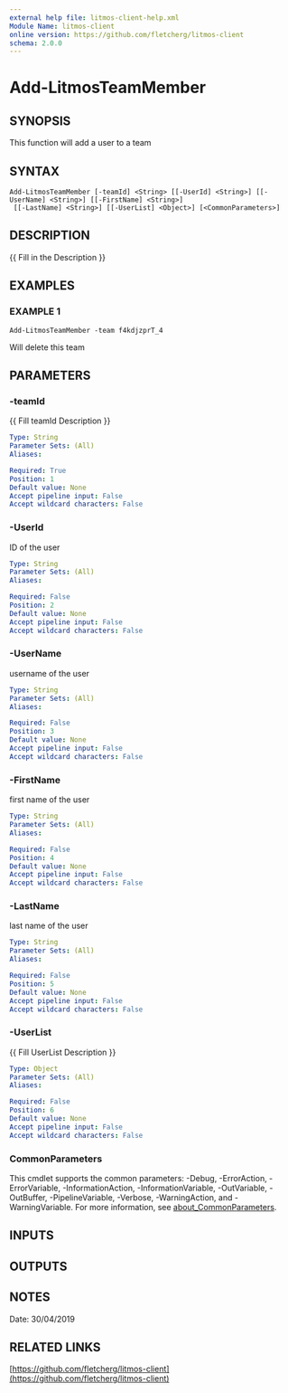 ```yaml
---
external help file: litmos-client-help.xml
Module Name: litmos-client
online version: https://github.com/fletcherg/litmos-client
schema: 2.0.0
---
```


# Add-LitmosTeamMember

## SYNOPSIS
This function will add a user to a team

## SYNTAX

```
Add-LitmosTeamMember [-teamId] <String> [[-UserId] <String>] [[-UserName] <String>] [[-FirstName] <String>]
 [[-LastName] <String>] [[-UserList] <Object>] [<CommonParameters>]
```

## DESCRIPTION
{{ Fill in the Description }}

## EXAMPLES

### EXAMPLE 1
```
Add-LitmosTeamMember -team f4kdjzprT_4
```

Will delete this team

## PARAMETERS

### -teamId
{{ Fill teamId Description }}

```yaml
Type: String
Parameter Sets: (All)
Aliases:

Required: True
Position: 1
Default value: None
Accept pipeline input: False
Accept wildcard characters: False
```

### -UserId
ID of the user

```yaml
Type: String
Parameter Sets: (All)
Aliases:

Required: False
Position: 2
Default value: None
Accept pipeline input: False
Accept wildcard characters: False
```

### -UserName
username of the user

```yaml
Type: String
Parameter Sets: (All)
Aliases:

Required: False
Position: 3
Default value: None
Accept pipeline input: False
Accept wildcard characters: False
```

### -FirstName
first name of the user

```yaml
Type: String
Parameter Sets: (All)
Aliases:

Required: False
Position: 4
Default value: None
Accept pipeline input: False
Accept wildcard characters: False
```

### -LastName
last name of the user

```yaml
Type: String
Parameter Sets: (All)
Aliases:

Required: False
Position: 5
Default value: None
Accept pipeline input: False
Accept wildcard characters: False
```

### -UserList
{{ Fill UserList Description }}

```yaml
Type: Object
Parameter Sets: (All)
Aliases:

Required: False
Position: 6
Default value: None
Accept pipeline input: False
Accept wildcard characters: False
```

### CommonParameters
This cmdlet supports the common parameters: -Debug, -ErrorAction, -ErrorVariable, -InformationAction, -InformationVariable, -OutVariable, -OutBuffer, -PipelineVariable, -Verbose, -WarningAction, and -WarningVariable. For more information, see [about_CommonParameters](http://go.microsoft.com/fwlink/?LinkID=113216).

## INPUTS

## OUTPUTS

## NOTES
Date: 30/04/2019

## RELATED LINKS

[https://github.com/fletcherg/litmos-client](https://github.com/fletcherg/litmos-client)

